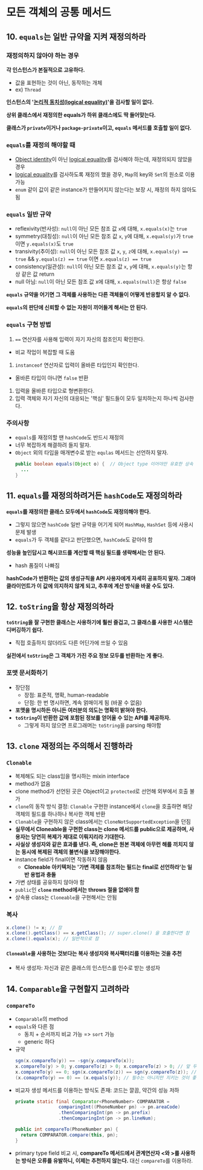 # 모든 객체의 공통 메서드

## 10. `equals`는 일반 규약을 지켜 재정의하라

### 재정의하지 않아야 하는 경우

**각 인스턴스가 본질적으로 고유하다.**

- 값을 표현하는 것이 아닌, 동작하는 개체
- ex) `Thread`

**인스턴스의 '[논리적 동치성(logical equality)](../../../Terms/Terms.md#logical-equality)'을 검사할 일이 없다.**

**상위 클래스에서 재정의한 equals가 하위 클래스에도 딱 들어맞는다.**

**클래스가 `private`이거나 `package-private`이고, `equals` 메서드를 호출할 일이 없다.**

### `equals`를 재정의 해야할 때

- [Object identity](../../../Terms/Terms.md#object-identity)이 아닌 [logical equality](../../../Terms/Terms.md#logical-equality)를 검사해야 하는데, 재정의되지 않았을 경우
- [logical equality](../../../Terms/Terms.md#logical-equality)를 검사하도록 재정의 했을 경우, `Map`의 key와 `Set`의 원소로 이용 가능
- `enum` 같이 값이 같은 instance가 만들어지지 않는다는 보장 시, 재정의 하지 않아도 됨

### `equals` 일반 규약

- reflexivity(반사성): `null`이 아닌 모든 참조 값 `x`에 대해, `x.equals(x)`는 `true`
- symmetry(대칭성): `null`이 아닌 모든 참조 값 `x`, `y`에 대해, `x.equals(y)`가 `true`이면 `y.equals(x)`도 `true`
- transivity(추이성): `null`이 아닌 모든 참조 값 `x`, `y`, `z`에 대해, `x.equals(y) == true` && `y.equals(z) == true` 이면 `x.equals(z) == true`
- consistency(일관성): `null`이 아닌 모든 참조 값 `x`, `y`에 대해, `x.equals(y)`는 항상 같은 값 return
- null 아님: `null`이 아닌 모든 참조 값 x에 대해, `x.equals(null)`은 항상 `false`

**`equals` 규약을 어기면 그 객체를 사용하는 다른 객체들이 어떻게 반응할지 알 수 없다.**

**`equals`의 판단에 신뢰할 수 없는 자원이 끼어들게 해서는 안 된다.**

### `equals` 구현 방법

1. `==` 연산자를 사용해 입력이 자기 자신의 참조인지 확인한다.
  - 비교 작업이 복잡할 때 도움
1. `instanceof` 연산자로 입력이 올바른 타입인지 확인한다.
  - 올바른 타입이 아니면 `false` 반환
1. 입력을 올바른 타입으로 형변환한다.
1. 입력 객체와 자기 자신의 대응되는 '핵심' 필드들이 모두 일치하는지 하나씩 검사한다.

### 주의사항

- `equals`를 재정의할 땐 `hashCode`도 반드시 재정의
- 너무 복잡하게 해결하려 들지 말자.
- `Object` 외의 타입을 매개변수로 받는 `equlas` 메서드는 선언하지 말자.
  ```java
  public boolean equals(Object o) {  // Object type 이어야만 유효한 상속
    ...
  }
  ```

## 11. `equals`를 재정의하려거든 `hashCode`도 재정의하라

**`equals`를 재정의한 클래스 모두에서 `hashCode`도 재정의해야 한다.**

- 그렇지 않으면 `hashCode` 일반 규약을 어기게 되어 `HashMap`, `HashSet` 등에 사용시 문제 발생
- `equals`가 두 객체를 같다고 판단했으면, `hashCode`도 같아야 함

**성능을 높인답시고 해시코드를 계산할 때 핵심 필드를 생략해서는 안 된다.**

- hash 품질이 나빠짐

**hashCode가 반환하는 값의 생성규칙을 API 사용자에게 자세히 공표하지 말자. 그래야 클라이언트가 이 값에 의지하지 않게 되고, 추후에 계산 방식을 바꿀 수도 있다.**

## 12. `toString`을 항상 재정의하라

**`toString`을 잘 구현한 클래스는 사용하기에 훨씬 즐겁고, 그 클래스를 사용한 시스템은 디버깅하기 쉽다.**
- 직접 호출하지 않더라도 다른 어딘가에 쓰일 수 있음

**실전에서 `toString`은 그 객체가 가진 주요 정보 모두를 반환하는 게 좋다.**

### 포맷 문서화하기
- 장단점
  - 장점: 표준적, 명확, human-readable
  - 단점: 한 번 명시하면, 계속 얽매이게 됨 (바꿀 수 없음)
- **포맷을 명시하든 아니든 여러분의 의도는 명확히 밝혀야 한다.**
- **`toString`이 반환한 값에 포함된 정보를 얻어올 수 있는 API를 제공하자.**
  - 그렇게 하지 않으면 프로그래머는 `toString`을 parsing 해야함

## 13. `clone` 재정의는 주의해서 진행하라

### `Clonable`

- 복제해도 되는 class임을 명시하는 mixin interface
- method가 없음
- clone method가 선언된 곳은 Object이고 `protected`로 선언해 외부에서 호출 불가
- `clone`의 동작 방식 결정: `Clonable` 구현한 instance에서 `clone`을 호출하면 해당 객체의 필드를 하나하나 복사한 객체 반환
- `Clonable`을 구현하지 않은 class에서는 `CloneNotSupportedException`을 던짐
- **실무에서 Cloneable을 구현한 class는 clone 메서드를 public으로 제공하며, 사용자는 당연히 복제가 제대로 이뤄지리라 기대한다.**
- **사실상 생성자와 같은 효과를 낸다. 즉, clone은 원본 객체에 아무런 해를 끼치지 않는 동시에 복제된 객체의 불변식을 보장해야한다.**
- instance field가 final이면 작동하지 않음
  - **Cloneable 아키텍처는 '가변 객체를 참조하는 필드는 final로 선언하라'는 일반 용법과 충돌**
- 가변 상태를 공유하지 않아야 함
- `public`인 **`clone` method에서는 throws 절을 없애야 함**
- 상속용 class는 `Cloneable`을 구현해서는 안됨


### 복사

```java
x.clone() != x; // 참
x.clone().getClass() == x.getClass(); // super.clone() 을 호출한다면 참
x.clone().equals(x); // 일반적으로 참
```

#### `Cloneable`을 사용하는 것보다는 복사 생성자와 복사팩터리를 이용하는 것을 추천

- 복사 생성자: 자신과 같은 클래스의 인스턴스를 인수로 받는 생성자

## 14. `Comparable`을 구현할지 고려하라

### `compareTo`

- `Comparable`의 method
- `equals`와 다른 점
  - 동치 + 순서까지 비교 가능 => `sort` 가능
  - generic 하다
- 규약
  ```java
  sgn(x.compareTo(y)) == -sgn(y.compareTo(x));
  x.compareTo(y) > 0; y.compareTo(z) > 0; x.compareTo(z) > 0; // 앞 두개가 참이면 참
  x.compareTo(y) == 0; sgn(x.compareTo(z)) == sgn(y.compareTo(z)); // 앞이 참이면 참
  (x.comapreTo(y) == 0) == (x.equals(y)); // 필수는 아니지만 지키는 것이 좋음
  ```
- 비교자 생성 메서드를 이용하는 방식도 존재: 코드는 깔끔, 약간의 성능 저하
  ```java
  private static final Comparator<PhoneNumber> COMPARATOR = 
                  comparingInt((PhoneNumber pn) -> pn.areaCode)
                  .thenComparingInt(pn -> pn.prefix)
                  .thenComparingInt(pn -> pn.lineNum);

  public int compareTo(PhoneNumber pn) {
    return COMPARATOR.compare(this, pn);
  }
  ```
- primary type field 비교 시, **compareTo 메서드에서 관계연산자 <와 >를 사용하는 방식은 오류를 유발하니, 이제는 추천하지 않는다.** 대신 `compareTo`를 이용하라.
